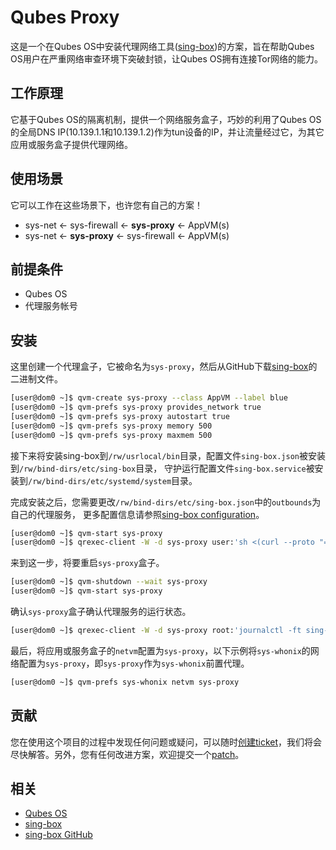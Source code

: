 # Qubes Proxy

这是一个在Qubes OS中安装代理网络工具([sing-box](https://sing-box.sagernet.org/))的方案，旨在帮助Qubes OS用户在严重网络审查环境下突破封锁，让Qubes OS拥有连接Tor网络的能力。

## 工作原理

它基于Qubes OS的隔离机制，提供一个网络服务盒子，巧妙的利用了Qubes OS的全局DNS IP(10.139.1.1和10.139.1.2)作为tun设备的IP，并让流量经过它，为其它应用或服务盒子提供代理网络。

## 使用场景

它可以工作在这些场景下，也许您有自己的方案！

- sys-net <- sys-firewall <- **sys-proxy** <- AppVM(s)
- sys-net <- **sys-proxy** <- sys-firewall <- AppVM(s)

## 前提条件

- Qubes OS
- 代理服务帐号

## 安装

这里创建一个代理盒子，它被命名为`sys-proxy`，然后从GitHub下载[sing-box](https://github.com/SagerNet/sing-box/releases)的二进制文件。

```bash
[user@dom0 ~]$ qvm-create sys-proxy --class AppVM --label blue
[user@dom0 ~]$ qvm-prefs sys-proxy provides_network true
[user@dom0 ~]$ qvm-prefs sys-proxy autostart true
[user@dom0 ~]$ qvm-prefs sys-proxy memory 500
[user@dom0 ~]$ qvm-prefs sys-proxy maxmem 500
```

接下来将安装sing-box到`/rw/usrlocal/bin`目录，配置文件`sing-box.json`被安装到`/rw/bind-dirs/etc/sing-box`目录，
守护运行配置文件`sing-box.service`被安装到`/rw/bind-dirs/etc/systemd/system`目录。

完成安装之后，您需要更改`/rw/bind-dirs/etc/sing-box.json`中的`outbounds`为自己的代理服务，
更多配置信息请参照[sing-box configuration](https://sing-box.sagernet.org/configuration/)。

```bash
[user@dom0 ~]$ qvm-start sys-proxy
[user@dom0 ~]$ qrexec-client -W -d sys-proxy user:'sh <(curl --proto "=https" -tlsv1.2 -SfL https://git.sr.ht/~qubes/proxy/blob/main/install.sh)'
```

来到这一步，将要重启`sys-proxy`盒子。

```bash
[user@dom0 ~]$ qvm-shutdown --wait sys-proxy
[user@dom0 ~]$ qvm-start sys-proxy
```

确认`sys-proxy`盒子确认代理服务的运行状态。

```bash
[user@dom0 ~]$ qrexec-client -W -d sys-proxy root:'journalctl -ft sing-box'
```

最后，将应用或服务盒子的`netvm`配置为`sys-proxy`，以下示例将`sys-whonix`的网络配置为`sys-proxy`，即`sys-proxy`作为`sys-whonix`前置代理。

```bash
[user@dom0 ~]$ qvm-prefs sys-whonix netvm sys-proxy
```

## 贡献

您在使用这个项目的过程中发现任何问题或疑问，可以随时[创建ticket](https://todo.sr.ht/~qubes/proxy)，我们将会尽快解答。另外，您有任何改进方案，欢迎提交一个[patch](https://git.sr.ht/~qubes/proxy/send-email)。

## 相关

- [Qubes OS](https://www.qubes-os.org/)
- [sing-box](https://sing-box.sagernet.org/)
- [sing-box GitHub](https://github.com/SagerNet/sing-box)

